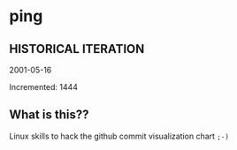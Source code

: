 # ping

## HISTORICAL ITERATION
2001-05-16

Incremented: 1444

## What is this?? 
Linux skills to hack the github commit visualization chart `;-)`
